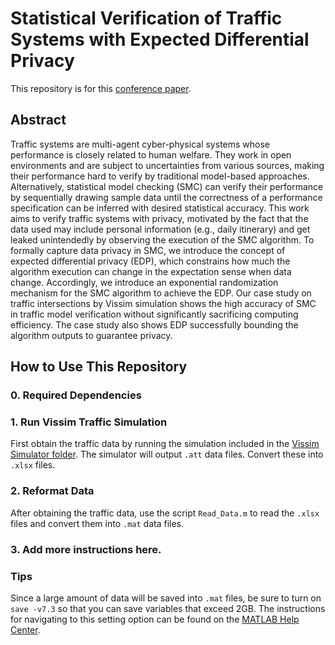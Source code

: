 # Statistical Verification of Traffic Systems with Expected Differential Privacy
This repository is for this [conference paper](https://arxiv.org/abs/2302.01388).

## Abstract
Traffic systems are multi-agent cyber-physical systems whose performance is closely related to human welfare. They work in open environments and are subject to uncertainties from various sources, making their performance hard to verify by traditional model-based approaches. Alternatively, statistical model checking (SMC) can verify their performance by sequentially drawing sample data until the correctness of a performance specification can be inferred with desired statistical accuracy. This work aims to verify traffic systems with privacy, motivated by the fact that the data used may include personal information (e.g., daily itinerary) and get leaked unintendedly by observing the execution of the SMC algorithm. To formally capture data privacy in SMC, we introduce the concept of expected differential privacy (EDP), which constrains how much the algorithm execution can change in the expectation sense when data change. Accordingly, we introduce an exponential randomization mechanism for the SMC algorithm to achieve the EDP. Our case study on traffic intersections by Vissim simulation shows the high accuracy of SMC in traffic model verification without significantly sacrificing computing efficiency. The case study also shows EDP successfully bounding the algorithm outputs to guarantee privacy.

## How to Use This Repository

### 0. Required Dependencies

### 1. Run Vissim Traffic Simulation
First obtain the traffic data by running the simulation included in the [Vissim Simulator folder](../main/Vissim%20Simulator). The simulator will output `.att` data files. Convert these into `.xlsx` files.

### 2. Reformat Data
After obtaining the traffic data, use the script `Read_Data.m` to read the `.xlsx` files and convert them into `.mat` data files.

### 3. Add more instructions here.

### Tips
Since a large amount of data will be saved into `.mat` files, be sure to turn on `save -v7.3` so that you can save variables that exceed 2GB. The instructions for navigating to this setting option can be found on the [MATLAB Help Center](https://www.mathworks.com/help/matlab/import_export/mat-file-versions.html).
